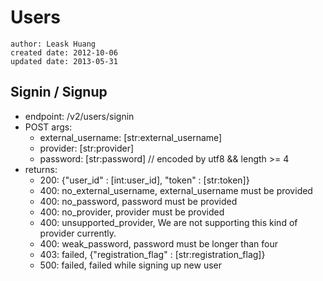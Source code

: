 # Users

    author: Leask Huang
    created date: 2012-10-06
    updated date: 2013-05-31


## Signin / Signup
* endpoint: /v2/users/signin
* POST args:
    - external_username: [str:external_username]
    - provider: [str:provider]
    - password: [str:password] // encoded by utf8 && length >= 4
* returns:
    - 200: {"user_id" : [int:user_id], "token" : [str:token]}
    - 400: no_external_username, external_username must be provided
    - 400: no_password, password must be provided
    - 400: no_provider, provider must be provided
    - 400: unsupported_provider, We are not supporting this kind of provider currently.
    - 400: weak_password, password must be longer than four
    - 403: failed, {"registration_flag" : [str:registration_flag]}
    - 500: failed, failed while signing up new user
